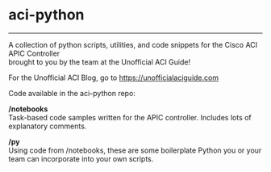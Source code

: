 # aci-python
***
A collection of python scripts, utilities, and code snippets for the Cisco ACI APIC Controller  
brought to you by the team at the Unofficial ACI Guide!

For the Unofficial ACI Blog, go to https://unofficialaciguide.com 


Code available in the aci-python repo:  

**/notebooks**   
Task-based code samples written for the APIC controller. Includes lots of explanatory comments. 

**/py**  
Using code from /notebooks, these are some boilerplate Python you or your team can incorporate into your own scripts.

